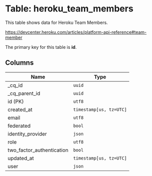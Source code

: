 # Table: heroku_team_members

This table shows data for Heroku Team Members.

https://devcenter.heroku.com/articles/platform-api-reference#team-member

The primary key for this table is **id**.

## Columns

| Name          | Type          |
| ------------- | ------------- |
|_cq_id|`uuid`|
|_cq_parent_id|`uuid`|
|id (PK)|`utf8`|
|created_at|`timestamp[us, tz=UTC]`|
|email|`utf8`|
|federated|`bool`|
|identity_provider|`json`|
|role|`utf8`|
|two_factor_authentication|`bool`|
|updated_at|`timestamp[us, tz=UTC]`|
|user|`json`|